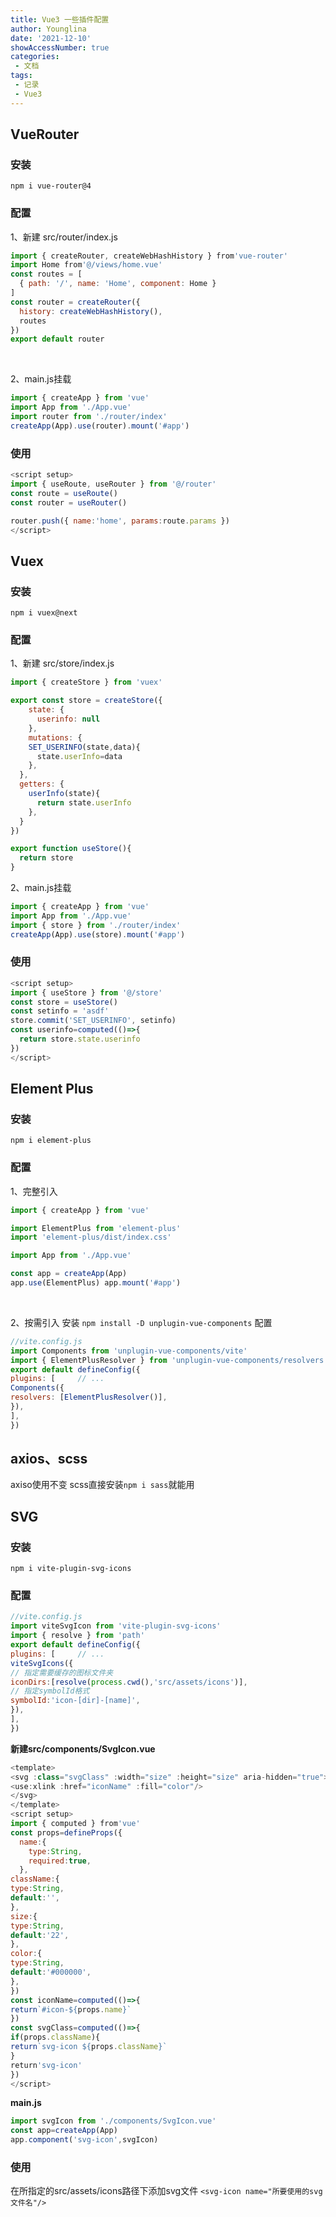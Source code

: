 ```yaml
---
title: Vue3 一些插件配置
author: Younglina
date: '2021-12-10'
showAccessNumber: true
categories:
 - 文档
tags:
 - 记录
 - Vue3
---
```


## VueRouter
### 安装
`npm i vue-router@4`
### 配置​
1、新建 src/router/index.js


```javascript
import { createRouter, createWebHashHistory } from'vue-router'
import Home from'@/views/home.vue'
const routes = [ 
  { path: '/', name: 'Home', component: Home }
] 
const router = createRouter({ 
  history: createWebHashHistory(), 
  routes 
}) 
export default router
```
​

2、main.js挂载
```javascript
import { createApp } from 'vue'
import App from './App.vue'
import router from './router/index'
createApp(App).use(router).mount('#app')
```
### 使用
```javascript
<script setup>
import { useRoute, useRouter } from '@/router'
const route = useRoute()
const router = useRouter()

router.push({ name:'home', params:route.params })
</script>
```
## Vuex
### 安装
`npm i vuex@next`
### 配置
1、新建 src/store/index.js
```javascript
import { createStore } from 'vuex'

export const store = createStore({
    state: {
      userinfo: null
    },
    mutations: {
    SET_USERINFO(state,data){
      state.userInfo=data
    },
  },
  getters: {
    userInfo(state){
      return state.userInfo
    },
  }
})

export function useStore(){
  return store
}
```


2、main.js挂载
```javascript
import { createApp } from 'vue'
import App from './App.vue'
import { store } from './router/index'
createApp(App).use(store).mount('#app')
```


### 使用
```javascript
<script setup>
import { useStore } from '@/store'
const store = useStore()
const setinfo = 'asdf'
store.commit('SET_USERINFO', setinfo)
const userinfo=computed(()=>{
  return store.state.userinfo
})
</script>
```


## Element Plus
### 安装
`npm i element-plus`
### 配置
1、完整引入
```javascript
import { createApp } from 'vue' 

import ElementPlus from 'element-plus' 
import 'element-plus/dist/index.css' 

import App from './App.vue' 

const app = createApp(App) 
app.use(ElementPlus) app.mount('#app')
```


​ 

2、按需引入
安装
`npm install -D unplugin-vue-components`
配置
```javascript
//vite.config.js
import Components from 'unplugin-vue-components/vite' 
import { ElementPlusResolver } from 'unplugin-vue-components/resolvers' 
export default defineConfig({
plugins: [     // ...
Components({      
resolvers: [ElementPlusResolver()], 
}),   
], 
})
```


## axios、scss
axiso使用不变
scss直接安装`npm i sass`就能用
## SVG
### 安装
`npm i vite-plugin-svg-icons`
### 配置
```javascript
//vite.config.js
import viteSvgIcon from 'vite-plugin-svg-icons' 
import { resolve } from 'path'
export default defineConfig({
plugins: [     // ...
viteSvgIcons({
// 指定需要缓存的图标文件夹
iconDirs:[resolve(process.cwd(),'src/assets/icons')],
// 指定symbolId格式
symbolId:'icon-[dir]-[name]',
}),
], 
})
```


**新建src/components/SvgIcon.vue**
```javascript
<template>
<svg :class="svgClass" :width="size" :height="size" aria-hidden="true">
<use:xlink :href="iconName" :fill="color"/>
</svg>
</template>
<script setup>
import { computed } from'vue'
const props=defineProps({
  name:{
    type:String,
    required:true,
  },
className:{
type:String,
default:'',
},
size:{
type:String,
default:'22',
},
color:{
type:String,
default:'#000000',
},
})
const iconName=computed(()=>{
return`#icon-${props.name}`
})
const svgClass=computed(()=>{
if(props.className){
return`svg-icon ${props.className}`
}
return'svg-icon'
})
</script>
```




**main.js**
```javascript
import svgIcon from './components/SvgIcon.vue'
const app=createApp(App)
app.component('svg-icon',svgIcon)
```


### 使用
在所指定的src/assets/icons路径下添加svg文件
`<svg-icon name="所要使用的svg文件名"/>`
